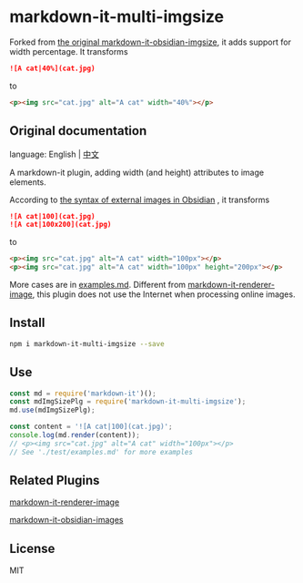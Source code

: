 # markdown-it-multi-imgsize

Forked from [the original markdown-it-obsidian-imgsize](https://github.com/uuanqin/markdown-it-obsidian-imgsize), it adds support for width percentage. It transforms

```markdown
![A cat|40%](cat.jpg)
```
to
```html
<p><img src="cat.jpg" alt="A cat" width="40%"></p>
```

## Original documentation

language: English | [中文](./README_zh.md)

A markdown-it plugin, adding width (and height) attributes to image elements.

According to [the syntax of external images in Obsidian](https://help.obsidian.md/Editing+and+formatting/Basic+formatting+syntax#External+images)
, it transforms
```markdown
![A cat|100](cat.jpg)
![A cat|100x200](cat.jpg)
```
to
```html
<p><img src="cat.jpg" alt="A cat" width="100px"></p>
<p><img src="cat.jpg" alt="A cat" width="100px" height="200px"></p>
```

More cases are in [examples.md](./test/examples.md). Different from [markdown-it-renderer-image](https://www.npmjs.com/package/@peaceroad/markdown-it-renderer-image), 
this plugin does not use the Internet when processing online images.

## Install

```bash
npm i markdown-it-multi-imgsize --save
```

## Use

```js
const md = require('markdown-it')();
const mdImgSizePlg = require('markdown-it-multi-imgsize');
md.use(mdImgSizePlg);

const content = '![A cat|100](cat.jpg)';
console.log(md.render(content));
// <p><img src="cat.jpg" alt="A cat" width="100px"></p>
// See './test/examples.md' for more examples
```

## Related Plugins

[markdown-it-renderer-image](https://www.npmjs.com/package/@peaceroad/markdown-it-renderer-image)

[markdown-it-obsidian-images](https://www.npmjs.com/package/markdown-it-obsidian-images)

## License
MIT



